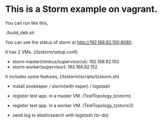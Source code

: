This is a Storm example on vagrant.
=====================================

You can run like this,

./build_deb.sh

You can see the status of storm at http://192.168.82.150:8080.

It has 2 VMs. (/tzstorm/setup.conf)

- storm master(nimbus/supervisor/ui): 192.168.82.150
- storm worker(supervisor): 192.168.82.152

It includes some features, (/tzstorm/scripts/tzstorm.sh)

- install zookeeper / storm(with esper) / logstash
- register test app. in a master VM. (TestTopology_tzstorm)
- register test app. in a worker VM. (TestTopology_tzstorm2)

- send log to elasticsearch with logstash (to-do)

